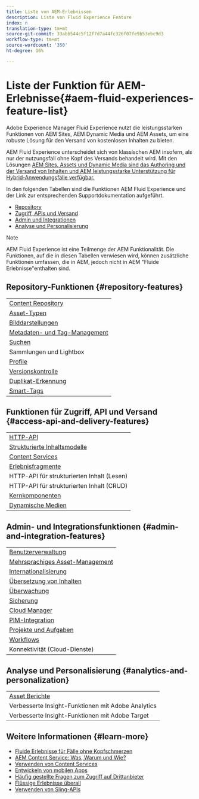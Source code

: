```yaml
---
title: Liste von AEM-Erlebnissen
description: Liste von Fluid Experience Feature
index: n
translation-type: tm+mt
source-git-commit: 33abb544c5f12f7d7a44fc326f07fe9b53ebc9d3
workflow-type: tm+mt
source-wordcount: '350'
ht-degree: 16%

---
```



# Liste der Funktion für AEM-Erlebnisse{#aem-fluid-experiences-feature-list}

Adobe Experience Manager Fluid Experience nutzt die leistungsstarken Funktionen von AEM Sites, AEM Dynamic Media und AEM Assets, um eine robuste Lösung für den Versand von kostenlosen Inhalten zu bieten.

AEM Fluid Experience unterscheidet sich von klassischen AEM insofern, als nur der nutzungsfall ohne Kopf des Versands behandelt wird. Mit den Lösungen [AEM Sites, Assets und Dynamic Media sind das Authoring und der Versand von Inhalten und AEM leistungsstarke Unterstützung für Hybrid-Anwendungsfälle verfügbar.](https://docs.adobe.com/content/help/de-DE/experience-manager-65/user-guide/home.html)

In den folgenden Tabellen sind die Funktionen AEM Fluid Experience und der Link zur entsprechenden Supportdokumentation aufgeführt.

* [Repository](#repository-features)
* [Zugriff, APIs und Versand](#access-api-and-delivery-features)
* [Admin und Integrationen](#admin-and-integration-features)
* [Analyse und Personalisierung](#analytics-and-personalization)

>[!NOTE]
>
>AEM Fluid Experience ist eine Teilmenge der AEM Funktionalität. Die Funktionen, auf die in diesen Tabellen verwiesen wird, können zusätzliche Funktionen umfassen, die in AEM, jedoch nicht in AEM &quot;Fluide Erlebnisse&quot;enthalten sind.

## Repository-Funktionen {#repository-features}

|  |
|---|
| [Content Repository](/help/assets/manage-assets.md) |
| [Asset-Typen](/help/assets/assets-formats.md) |
| [Bilddarstellungen](/help/assets/image-presets.md) |
| [Metadaten- und Tag-Management](/help/assets/metadata.md) |
| [Suchen](/help/assets/manage-assets.md) |
| [](/help/assets/manage-assets.md)Sammlungen und Lightbox[](/help/assets/light-box.md) |
| [Profile](/help/assets/processing-profiles.md) |
| [Versionskontrolle](/help/assets/manage-assets.md) |
| [Duplikat-Erkennung](/help/assets/duplicate-detection.md) |
| [Smart-Tags](/help/assets/enhanced-smart-tags.md) |

## Funktionen für Zugriff, API und Versand {#access-api-and-delivery-features}

|  |
|---|
| [HTTP-API](/help/assets/mac-api-assets.md) |
| [Strukturierte Inhaltsmodelle](/help/assets/content-fragments/content-fragments.md) |
| [Content Services](https://helpx.adobe.com/de/experience-manager/kt/sites/using/content-services-tutorial-use.html) |
| [Erlebnisfragmente](/help/sites-authoring/experience-fragments.md) |
| HTTP-API für strukturierten Inhalt (Lesen) |
| HTTP-API für strukturierten Inhalt (CRUD) |
| [Kernkomponenten](https://docs.adobe.com/content/help/de/experience-manager-core-components/using/introduction.html) |
| [Dynamische Medien](/help/assets/dynamic-media.md) |

## Admin- und Integrationsfunktionen {#admin-and-integration-features}

|  |
|---|
| [Benutzerverwaltung](/help/sites-administering/user-group-ac-admin.md) |
| [Mehrsprachiges Asset-Management](/help/assets/multilingual-assets.md) |
| [Internationalisierung ](/help/sites-developing/i18n.md) |
| [Übersetzung von Inhalten](/help/sites-administering/translation.md) |
| [Überwachung](/help/sites-deploying/monitoring-and-maintaining.md) |
| [Sicherung](/help/sites-administering/backup-and-restore.md) |
| [Cloud Manager](https://docs.adobe.com/content/help/de/experience-manager-cloud-manager/using/introduction-to-cloud-manager.html) |
| [PIM-Integration](/help/sites-authoring/managing-product-information.md) |
| [Projekte und Aufgaben](/help/sites-authoring/projects.md) |
| [Workflows](/help/sites-administering/workflows-starting.md) |
| Konnektivität (Cloud-Dienste) |

## Analyse und Personalisierung {#analytics-and-personalization}

|  |
|---|
| [Asset Berichte](/help/assets/asset-reports.md) |
| Verbesserte Insight-Funktionen mit Adobe Analytics |
| Verbesserte Insight-Funktionen mit Adobe Target |

## Weitere Informationen {#learn-more}

* [Fluide Erlebnisse für Fälle ohne Kopfschmerzen](https://helpx.adobe.com/experience-manager/kt/eseminars/gems/aem-headless-usecases.html)
* [AEM Content Service: Was, Warum und Wie?](https://helpx.adobe.com/experience-manager/kt/eseminars/ask-the-expert/aem-content-services.html)
* [Verwenden von Content Services](https://helpx.adobe.com/experience-manager/kt/sites/using/structured-fragments-content-services-feature-video-use.html)
* [Entwickeln von mobilen Apps](https://docs.adobe.com/content/help/en/experience-manager-64/mobile/developing/developing-content-services.html)
* [Häufig gestellte Fragen zum Zugriff auf Drittanbieter](https://helpx.adobe.com/experience-manager/kt/sites/using/content-services-tutorial-use/part7.html)
* [Flüssige Erlebnisse überall](https://helpx.adobe.com/experience-manager/using/using-sling-apis.html)
* [Verwenden von Sling-APIs](https://helpx.adobe.com/experience-manager/using/using-sling-apis.html)
